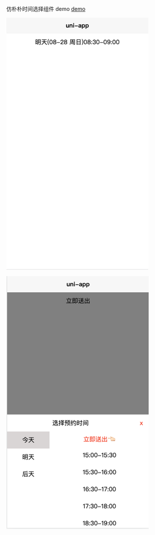 仿朴朴时间选择组件
demo [demo](https://gkuanine.github.io/uni-appointTime/)

![效果图片1](1.png "隐藏")

![效果图片2](2.png "显示")

